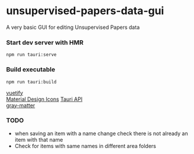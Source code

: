 # unsupervised-papers-data-gui

A very basic GUI for editing Unsupervised Papers data 

### Start dev server with HMR
`npm run tauri:serve`

### Build executable
`npm run tauri:build`

[vuetify](https://vuetifyjs.com/en/components/expansion-panels/)  
[Material Design Icons](https://materialdesignicons.com/)
[Tauri API](https://tauri.studio/en/docs/api/js)  
[gray-matter](https://github.com/jonschlinkert/gray-matter)

### TODO
- when saving an item with a name change check there is not already an item with that name
- Check for items with same names in different area folders